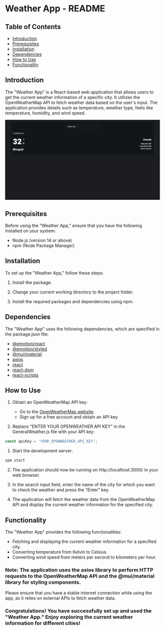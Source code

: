 # Weather App - README

## Table of Contents

- [Introduction](#introduction)
- [Prerequisites](#prerequisites)
- [Installation](#installation)
- [Dependencies](#dependencies)
- [How to Use](#how-to-use)
- [Functionality](#functionality)

## Introduction

The "Weather App" is a React-based web application that allows users to get the current weather information of a specific city. It utilizes the OpenWeatherMap API to fetch weather data based on the user's input. The application provides details such as temperature, weather type, feels like temperature, humidity, and wind speed.

![Alt Text](component.png)

## Prerequisites

Before using the "Weather App," ensure that you have the following installed on your system:

- Node.js (version 14 or above)
- npm (Node Package Manager)

## Installation

To set up the "Weather App," follow these steps:

1. Install the package.


2. Change your current working directory to the project folder.


3. Install the required packages and dependencies using npm.


## Dependencies

The "Weather App" uses the following dependencies, which are specified in the package.json file:

- [@emotion/react](https://mui.com/material-ui/getting-started/installation/)
- [@emotion/styled](https://mui.com/material-ui/getting-started/installation/)
- [@mui/material](https://mui.com/material-ui/getting-started/installation/)
- [axios](https://www.npmjs.com/package/axios)
- [react](https://www.npmjs.com/package/react)
- [react-dom](https://www.npmjs.com/package/react-dom)
- [react-scripts](https://www.npmjs.com/package/react-scripts)

## How to Use

1. Obtain an OpenWeatherMap API key:
   - Go to the [OpenWeatherMap website](https://openweathermap.org/).
   - Sign up for a free account and obtain an API key.

2. Replace "ENTER YOUR OPENWEATHER API KEY" in the GeneralWeather.js file with your API key:

```javascript
const apiKey = 'YOUR_OPENWEATHER_API_KEY';
```
1. Start the development server:
```javascript
npm start
```
2. The application should now be running on http://localhost:3000/ in your web browser.

3. In the search input field, enter the name of the city for which you want to check the weather and press the "Enter" key.

4. The application will fetch the weather data from the OpenWeatherMap API and display the current weather information for the specified city.

## Functionality
The "Weather App" provides the following functionalities:

- Fetching and displaying the current weather information for a specified city.
- Converting temperature from Kelvin to Celsius.
- Converting wind speed from meters per second to kilometers per hour.

### Note: The application uses the axios library to perform HTTP requests to the OpenWeatherMap API and the @mui/material library for styling components.

Please ensure that you have a stable internet connection while using the app, as it relies on external APIs to fetch weather data.

### Congratulations! You have successfully set up and used the "Weather App." Enjoy exploring the current weather information for different cities!